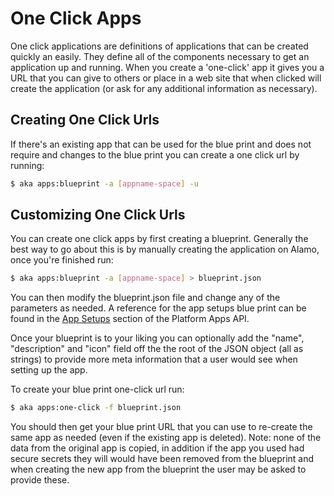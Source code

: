 # One Click Apps

One click applications are definitions of applications that can be created quickly an easily.  They define all of the components necessary to get an application up and running.  When you create a 'one-click' app it gives you a URL that you can give to others or place in a web site that when clicked will create the application (or ask for any additional information as necessary).

## Creating One Click Urls

If there's an existing app that can be used for the blue print and does not require and changes to the blue print you can create a one click url by running:

```bash
$ aka apps:blueprint -a [appname-space] -u 
```

## Customizing One Click Urls

You can create one click apps by first creating a blueprint.  Generally the best way to go about this is by manually creating the application on Alamo, once you're finished run:

```bash
$ aka apps:blueprint -a [appname-space] > blueprint.json
```
You can then modify the blueprint.json file and change any of the parameters as needed.  A reference for the app setups blue print can be found in the [App Setups](/architecture/apps-api.md#app-setup) section of the Platform Apps API.

Once your blueprint is to your liking you can optionally add the "name", "description" and "icon" field off the the root of the JSON object (all as strings) to provide more meta information that a user would see when setting up the app.  

To create your blue print one-click url run:

```bash
$ aka apps:one-click -f blueprint.json
```

You should then get your blue print URL that you can use to re-create the same app as needed (even if the existing app is deleted).  Note: none of the data from the original app is copied, in addition if the app you used had secure secrets they will would have been removed from the blueprint and when creating the new app from the blueprint the user may be asked to provide these.

